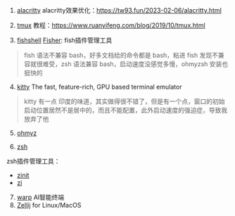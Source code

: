 1. [alacritty](https://github.com/alacritty/alacritty)
alacritty效果优化：https://tw93.fun/2023-02-06/alacritty.html

2. [tmux](https://github.com/tmux/tmux)
教程：https://www.ruanyifeng.com/blog/2019/10/tmux.html

3. [fishshell](https://fishshell.com/)
[Fisher](https://github.com/jorgebucaran/fisher?tab=readme-ov-file): fish插件管理工具
> fish 语法不兼容 bash，好多文档给的命令都是 bash，粘进 fish 发现不兼容就很难受，zsh 语法兼容 bash，启动速度没感觉多慢，ohmyzsh 安装也挺快的

4. [kitty](https://sw.kovidgoyal.net/kitty/)
The fast, feature-rich, GPU based terminal emulator
> kitty 有一点 印度的味道，其实做得很不错了，但是有一个点，窗口的初始启动位置居然不是居中的，而且不能配置，此外启动速度的强迫症，导致我放弃了他

5. [ohmyz](https://ohmyz.sh/)

6. [zsh](https://zsh.sourceforge.io/)

zsh插件管理工具：
- [zinit](https://github.com/zdharma-continuum/zinit)
- [zi](https://github.com/z-shell/zi)

7. [warp](https://www.warp.dev/) AI智能终端
8. [Zellij](https://github.com/zellij-org/zellij) for Linux/MacOS
